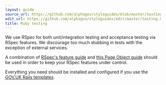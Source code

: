 ```yaml
---
layout: guide
source_url: https://github.com/alphagov/styleguides/blob/master/testing.md
edit_url: https://github.com/alphagov/styleguides/edit/master/testing.md
title: Ruby testing
---
```


<!-- This file was automatically generated. DO NOT EDIT DIRECTLY. -->

We use RSpec for both unit/integration testing and acceptance testing via RSpec
features.  We discourage too much stubbing in tests with the exception of
external services.

A combination of [RSpec's feature guide](https://www.relishapp.com/rspec/rspec-rails/docs/feature-specs/feature-spec)
and [this Page Object guide](https://robots.thoughtbot.com/better-acceptance-tests-with-page-objects)
should be used in order to keep your RSpec features under control.

Everything you need should be installed and configured if you use the
[GOV.UK Rails templates](https://github.com/alphagov/govuk-rails-app-template).